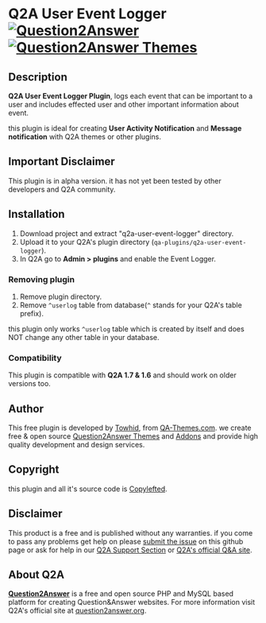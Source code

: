 # Q2A User Event Logger [![Question2Answer](http://qa-themes.com/files/q2a-logo.png)](http://www.question2answer.org/) [![Question2Answer Themes](http://qa-themes.com/files/qa-logo.jpg)](http://qa-themes.com/)

## Description
**Q2A User Event Logger Plugin**, logs each event that can be important to a user and includes effected user and other important information about event.

this plugin is ideal for creating **User Activity Notification** and **Message notification** with Q2A themes or other plugins.

## Important Disclaimer
This plugin is in alpha version. it has not yet been tested by other developers and Q2A community.

## Installation
1. Download project and extract "q2a-user-event-logger" directory.
2. Upload it to your Q2A's plugin directory (`qa-plugins/q2a-user-event-logger`).
3. In Q2A go to **Admin > plugins** and enable the Event Logger.

### Removing plugin
1. Remove plugin directory.
2. Remove `^userlog` table from database(`^` stands for your Q2A's table prefix).

this plugin only works `^userlog` table which is created by itself and does NOT change any other table in your database.

### Compatibility
This plugin is compatible with **Q2A 1.7 & 1.6** and should work on older versions too.

## Author
This free plugin is developed by [Towhid](http://TowhidN.com "Freelance Developer"), from [QA-Themes.com](http://QA-Themes.com "Q&A Themes and Plugins"). we create free & open source [Question2Answer Themes](http://qa-themes.com/themes "Q2A Themes & Templates") and [Addons](http://qa-themes.com/plugins "Free Q2A Plugins") and provide high quality development and design services.

## Copyright
this plugin and all it's source code is [Copylefted](http://en.wikipedia.org/wiki/Copyleft).

## Disclaimer
This product is a free and is published without any warranties. if you come to pass any problems get help on please [submit the issue](https://github.com/Towhidn/Q2A-User-Event-Logger/issues) on this github page or ask for help in our [Q2A Support Section](http://qa-themes.com/support/) or [Q2A's official Q&A site](http://question2answer.org/qa/).

## About Q2A
**[Question2Answer](http://qa-themes.com/question2answer "Q2A Features")** is a free and open source PHP and MySQL based platform for creating Question&Answer websites. For more information visit Q2A's official site at [question2answer.org](http://www.question2answer.org/).

